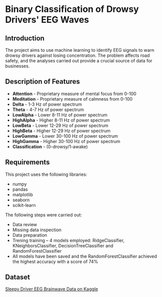 # Binary Classification of Drowsy Drivers' EEG Waves

## Introduction
The project aims to use machine learning to identify EEG signals to warn drowsy drivers against losing concentration. The problem affects road safety, and the analyses carried out provide a crucial source of data for businesses.

## Description of Features
- **Attention** - Proprietary measure of mental focus from 0-100 
- **Meditation** - Proprietary measure of calmness from 0-100 
- **Delta** - 1-3 Hz of power spectrum 
- **Theta** - 4-7 Hz of power spectrum 
- **LowAlpha** - Lower 8-11 Hz of power spectrum 
- **HighAlpha** - Higher 8-11 Hz of power spectrum 
- **LowBeta** - Lower 12-29 Hz of power spectrum 
- **HighBeta** - Higher 12-29 Hz of power spectrum 
- **LowGamma** - Lower 30-100 Hz of power spectrum 
- **HighGamma** - Higher 30-100 Hz of power spectrum 
- **Classification** - (0-drowsy/1-awake)

## Requirements
This project uses the following libraries:

- numpy
- pandas
- matplotlib
- seaborn
- scikit-learn

The following steps were carried out:

- Data review
- Missing data inspection
- Data preparation
- Trening training – 4 models employed: RidgeClassifier, KNeighborsClassifier, DecisionTreeClassifier and RandomForestClassifier
- All models have been saved and the RandomForestClassifier achieved the highest accuracy with a score of 74% 

## Dataset
[Sleepy Driver EEG Brainwave Data on Kaggle](https://www.kaggle.com/datasets/naddamuhhamed/sleepy-driver-eeg-brainwave-data/discussion/438246)
